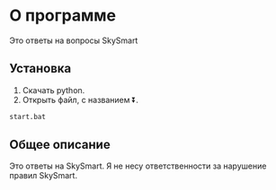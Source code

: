 # О программе

Это ответы на вопросы SkySmart

## Установка
1) Скачать python.
2) Открыть файл, с названием ⏬.

```bash
start.bat
```


## Общее описание

Это ответы на SkySmart. Я не несу ответственности за нарушение правил SkySmart.
